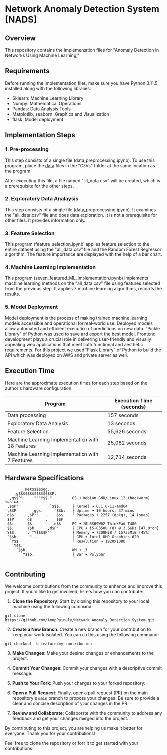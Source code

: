 # Network Anomaly Detection System [NADS]

## Overview

This repository contains the implementation files for "Anomaly Detection in Networks Using Machine Learning," 

## Requirements

Before running the implementation files, make sure you have Python 3.11.5 installed along with the following libraries:

- Sklearn: Machine Learning Library
- Numpy: Mathematical Operations
- Pandas: Data Analysis Tools
- Matplotlib, seaborn: Graphics and Visualization
- flask: Model deployment 


## Implementation Steps

### 1. Pre-processing

This step consists of a single file (data_preprocessing.ipynb). To use this program, place the [data](https://www.unb.ca/cic/datasets/ids-2017.html) files in the "CSVs" folder at the same location as the program.

After executing this file, a file named "all_data.csv" will be created, which is a prerequisite for the other steps.

### 2. Exploratory Data Analaysis 

This step consists of a single file (data_preprocessing.ipynb). It examines the "all_data.csv" file and does data exploration. It is not a prerequisite for other files. It provides information only.

### 3. Feature Selection

This program (feature_selection.ipynb) applies feature selection to the entire dataset using the "all_data.csv" file and the Random Forest Regressor algorithm. The feature importance are displayed with the help of a bar chart.

### 4. Machine Learning Implementation

This program (seven_featured_ML_implementation.ipynb) implements machine learning methods on the "all_data.csv" file using features selected from the previous step. It applies 7 machine learning algorithms, records the results.

### 5. Model Deployment

Model deployment is the process of making trained machine learning models accessible and operational for real-world use. Deployed models allow automated
and efficient execution of predictions on new data. “Pickle Library” of Python was used to save and export the best model.
Frontend development plays a crucial role in delivering user-friendly and visually appealing web applications that meet both functional and aesthetic
requirements. For this project we used “Flask Library” of Python to build the API which was deployed on AWS and private server as well.

## Execution Time

Here are the approximate execution times for each step based on the author's hardware configuration:


| Program                                          |   Execution Time (seconds)|
|--------------------------------------------------|---------------------------|
| Data processing                                  |    157 seconds            |          
| Exploratory Data Analysis                        |    13 seconds             |          
| Feature Selection                                |    55,626 seconds         |       
| Machine Learning Implementation with 18 Features |    25,082 seconds         |   
| Machine Learning Implementation with 7 Features  |    12,714 seconds         |

## Hardware Specifications

```
       _,met$$$$$gg.          
    ,g$$$$$$$$$$$$$$$P.      
  ,g$$P"     """Y$$.".        OS ➜ Debian GNU/Linux 12 (bookworm) x86_64 
 ,$$P'              `$$$.     ├ Kernel ➜ 6.1.0-11-amd64 
',$$P       ,ggs.     `$$b:   ├ Uptime ➜ 10 hours, 37 mins 
`d$$'     ,$P"'   .    $$$    └ Packages ➜ 2257 (dpkg), 14 (snap) 
 $$P      d$'     ,    $$P     
 $$:      $$.   -    ,d$$'    PC ➜ 20L6S69W02 ThinkPad T480 
 $$;      Y$b._   _,d$P'      ├ CPU ➜ i5-8350U (8) @ 3.6GHz [47.0°on] 
 Y$$.    `.`"Y$$$$P"'         ├ Memory ➜ 7208MiB / 15735MiB (45%) 
 `$$b      "-.__              ├ GPU ➜ Intel UHD Graphics 620 
  `Y$$                        └ Resolution ➜ 1920x1080 
   `Y$$.                       
     `$$b.                    WM ➜ i3 
       `Y$$b.                 ├ Bar ➜ Polybar 


```
## Contributing

We welcome contributions from the community to enhance and improve this project. If you'd like to get involved, here's how you can contribute:

1. **Clone the Repository**: Start by cloning this repository to your local machine using the following command:

```shell
git clone https://github.com/AnupPainuly/Network_Anomaly_Detection_System.git
```

2. **Create a New Branch**: Create a new branch for your contribution to keep your work isolated. You can do this using the following command:

```shell
git checkout -b feature/my-contribution
```

3. **Make Changes**: Make your desired changes or enhancements to the project.

4. **Commit Your Changes**: Commit your changes with a descriptive commit message:

5. **Push to Your Fork**: Push your changes to your forked repository:

6. **Open a Pull Request**: Finally, open a pull request (PR) on the main repository's `main` branch to propose your changes. Be sure to provide a clear and concise description of your changes in the PR.

7. **Review and Collaborate**: Collaborate with the community to address any feedback and get your changes merged into the project.

By contributing to this project, you are helping us make it better for everyone. Thank you for your contributions!

Feel free to clone the repository or fork it to get started with your contributions.

